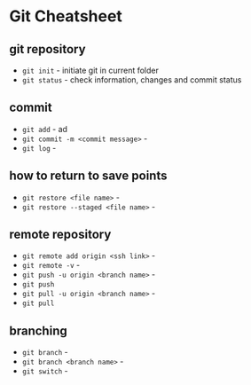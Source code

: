 # Git Cheatsheet

## git repository

- `git init` - initiate git in current folder
- `git status` - check information, changes and commit status

## commit

- `git add` - ad
- `git commit -m <commit message>` -
- `git log` -

## how to return to save points

- `git restore <file name>` -
- `git restore --staged <file name>` -

## remote repository

- `git remote add origin <ssh link>` -
- `git remote -v` -
- `git push -u origin <branch name>` -
- `git push`
- `git pull -u origin <branch name>` -
- `git pull`

## branching

- `git branch` -
- `git branch <branch name>` -
- `git switch` -
